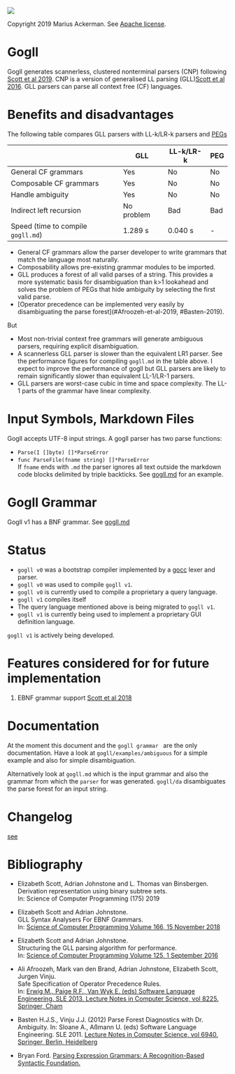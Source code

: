 ![](https://travis-ci.org/goccmack/gogll.svg?branch=master)

Copyright 2019 Marius Ackerman. See [Apache license](LICENSE).

# Gogll
Gogll generates scannerless, clustered nonterminal parsers (CNP) following [Scott et al 2019](#Scott-et-al-2019). CNP is a version of generalised LL parsing (GLL)[Scott et al 2016](Scott-et-al-2016). GLL parsers can parse all context free (CF) languages.

# Benefits and disadvantages
The following table compares GLL parsers with LL-k/LR-k parsers and [PEGs](#Ford-2004)

|| GLL | LL-k/LR-k  | PEG
|---|---|---|---|
General CF grammars | Yes | No | No
Composable CF grammars | Yes | No | No
Handle ambiguity | Yes | No | No
Indirect left recursion | No problem | Bad | Bad
Speed (time to compile `gogll.md`) | 1.289 s | 0.040 s | -

* General CF grammars allow the parser developer to write grammars that match the language most naturally.
* Composability allows pre-existing grammar modules to be imported.
* GLL produces a forest of all valid parses of a string. This provides a more systematic basis for disambiguation than k>1 lookahead and solves the problem of PEGs that hide ambiguity by selecting the first valid parse.
* [Operator precedence can be implemented very easily by disambiguating the parse forest](#Afroozeh-et-al-2019, #Basten-2019).

But

* Most non-trivial context free grammars will generate ambiguous parsers, requiring explicit disambiguation.
* A scannerless GLL parser is slower than the equivalent LR1 parser. See the performance figures for compiling `gogll.md` in the table above. I expect to improve the performance of gogll but GLL parsers are likely to remain significantly slower than equivalent LL-1/LR-1 parsers.
* GLL parsers are worst-case cubic in time and space complexity. The LL-1 parts of the grammar have linear complexity.


# Input Symbols, Markdown Files
Gogll accepts UTF-8 input strings. 
A gogll parser has two parse functions: 
* `Parse(I []byte) []*ParseError`
* `func ParseFile(fname string) []*ParseError`   
If `fname` ends with `.md` the parser ignores all text outside the markdown code blocks delimited by triple backticks. See [gogll.md](gogll.md) for an example.

# Gogll Grammar
Gogll v1 has a BNF grammar. See [gogll.md](gogll.md)


# Status
* `gogll v0` was a bootstrap compiler implemented by a [gocc](https://github.com/goccmack/gocc) lexer and parser.
* `gogll v0` was used to compile `gogll v1`.
* `gogll v0` is currently used to compile a proprietary a query language.
* `gogll v1` compiles itself
* The query language mentioned above is being migrated to `gogll v1`.
* `gogll v1` is currently being used to implement a proprietary GUI definition language.

`gogll v1` is actively being developed.

# Features considered for for future implementation
1. EBNF grammar support [Scott et al 2018](#Scott-et-al-2018)

# Documentation
At the moment this document and the `gogll grammar ` are the only documentation. Have a look at 
`gogll/examples/ambiguous` for a simple example and also for simple disambiguation.

Alternatively look at `gogll.md` which is the input grammar and also the grammar
from which the `parser` for was generated. `gogll/da` disambiguates the parse forest for an input string.

# Changelog
[see](ChangeLog.md)

# Bibliography
<a name="Scott-et-al-2019"></a>
* Elizabeth Scott, Adrian Johnstone and L. Thomas van Binsbergen.  
Derivation representation using binary subtree sets.  
In: Science of Computer Programming (175) 2019

<a name="Scott-et-al-2018"></a>
* Elizabeth Scott and Adrian Johnstone.   
GLL Syntax Analysers For EBNF Grammars.   
In: [Science of Computer Programming
Volume 166, 15 November 2018](https://pure.royalholloway.ac.uk/portal/en/publications/gll-syntax-analysers-for-ebnf-grammars(58d1ec5e-28df-486a-879e-36d58a9f8abf).html)

<a name="Scott-et-al-2016"></a>
* Elizabeth Scott and Adrian Johnstone.   
Structuring the GLL parsing algorithm for performance.   
In: [Science of Computer Programming
Volume 125, 1 September 2016](https://pure.royalholloway.ac.uk/portal/en/publications/structuring-the-gll-parsing-algorithm-for-performance(a95fc020-9918-4f17-a87a-845e2aee12b8).html)

<a name="Afroozeh-et-al-2013"></a>
* Ali Afroozeh, Mark van den Brand, Adrian Johnstone, Elizabeth Scott, Jurgen Vinju.   
Safe Specification of Operator Precedence Rules.   
In: [Erwig M., Paige R.F., Van Wyk E. (eds) Software Language Engineering. SLE 2013. Lecture Notes in Computer Science, vol 8225. Springer, Cham](https://pure.royalholloway.ac.uk/portal/en/publications/safe-specification-of-operator-precedence-rules(0287d70e-92b8-4204-aafb-15a81de84968).html)

<a name="Basten-2019"></a>
* Basten H.J.S., Vinju J.J. (2012) Parse Forest Diagnostics with Dr. Ambiguity. In: Sloane A., Aßmann U. (eds) Software Language Engineering. SLE 2011. [Lecture Notes in Computer Science, vol 6940. Springer, Berlin, Heidelberg](https://homepages.cwi.nl/~jurgenv/papers/SLE2011-2.pdf)

<a name="Ford-2004"></a>
* Bryan Ford. [Parsing Expression Grammars: A Recognition-Based Syntactic Foundation.](https://bford.info/pub/lang/peg.pdf)

